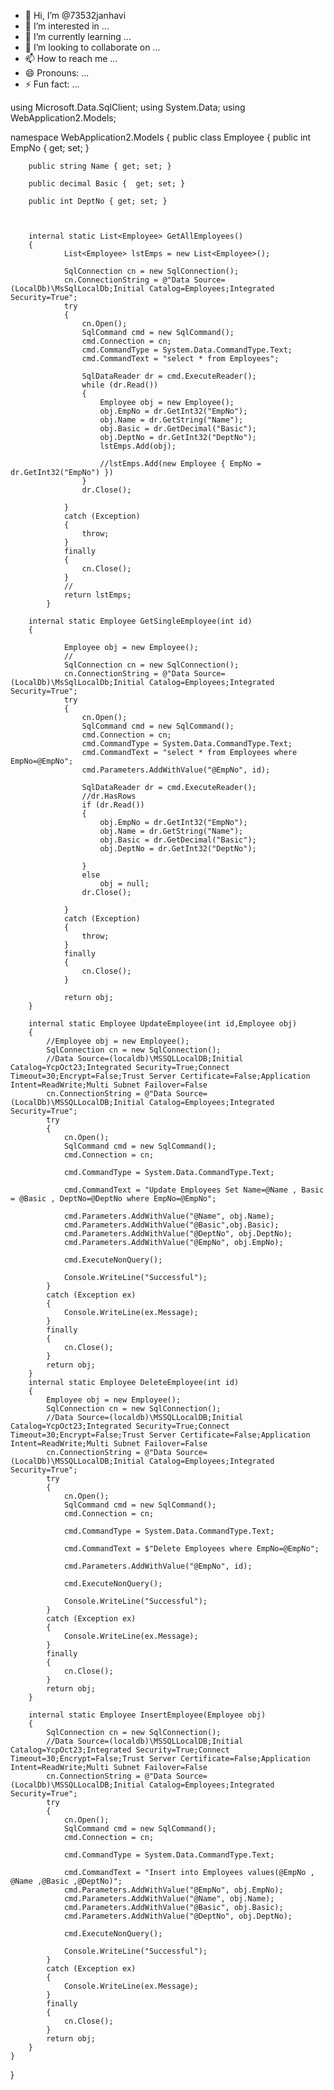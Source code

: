 - 👋 Hi, I’m @73532janhavi
- 👀 I’m interested in ...
- 🌱 I’m currently learning ...
- 💞️ I’m looking to collaborate on ...
- 📫 How to reach me ...
- 😄 Pronouns: ...
- ⚡ Fun fact: ...

<!---
73532janhavi/73532janhavi is a ✨ special ✨ repository because its `README.md` (this file) appears on your GitHub profile.
You can click the Preview link to take a look at your changes.
--->
using Microsoft.Data.SqlClient;
using System.Data;
using WebApplication2.Models;

namespace WebApplication2.Models
{
    public class Employee
    {
        public int EmpNo { get; set; }

        public string Name { get; set; }

        public decimal Basic {  get; set; }

        public int DeptNo { get; set; }

        

        internal static List<Employee> GetAllEmployees()
        { 
                List<Employee> lstEmps = new List<Employee>();

                SqlConnection cn = new SqlConnection();
                cn.ConnectionString = @"Data Source=(LocalDb)\MsSqlLocalDb;Initial Catalog=Employees;Integrated Security=True";
                try
                {
                    cn.Open();
                    SqlCommand cmd = new SqlCommand();
                    cmd.Connection = cn;
                    cmd.CommandType = System.Data.CommandType.Text;
                    cmd.CommandText = "select * from Employees";

                    SqlDataReader dr = cmd.ExecuteReader();
                    while (dr.Read())
                    {
                        Employee obj = new Employee();
                        obj.EmpNo = dr.GetInt32("EmpNo");
                        obj.Name = dr.GetString("Name");
                        obj.Basic = dr.GetDecimal("Basic");
                        obj.DeptNo = dr.GetInt32("DeptNo");
                        lstEmps.Add(obj);

                        //lstEmps.Add(new Employee { EmpNo = dr.GetInt32("EmpNo") })
                    }
                    dr.Close();

                }
                catch (Exception)
                {
                    throw;
                }
                finally
                {
                    cn.Close();
                }
                //
                return lstEmps;
            }

        internal static Employee GetSingleEmployee(int id)
        {
            
                Employee obj = new Employee();
                //
                SqlConnection cn = new SqlConnection();
                cn.ConnectionString = @"Data Source=(LocalDb)\MsSqlLocalDb;Initial Catalog=Employees;Integrated Security=True";
                try
                {
                    cn.Open();
                    SqlCommand cmd = new SqlCommand();
                    cmd.Connection = cn;
                    cmd.CommandType = System.Data.CommandType.Text;
                    cmd.CommandText = "select * from Employees where EmpNo=@EmpNo";
                    cmd.Parameters.AddWithValue("@EmpNo", id);

                    SqlDataReader dr = cmd.ExecuteReader();
                    //dr.HasRows
                    if (dr.Read())
                    {
                        obj.EmpNo = dr.GetInt32("EmpNo");
                        obj.Name = dr.GetString("Name");
                        obj.Basic = dr.GetDecimal("Basic");
                        obj.DeptNo = dr.GetInt32("DeptNo");

                    }
                    else
                        obj = null;
                    dr.Close();

                }
                catch (Exception)
                {
                    throw;
                }
                finally
                {
                    cn.Close();
                }
                
                return obj;
        }

        internal static Employee UpdateEmployee(int id,Employee obj)
        {
            //Employee obj = new Employee();
            SqlConnection cn = new SqlConnection();
            //Data Source=(localdb)\MSSQLLocalDB;Initial Catalog=YcpOct23;Integrated Security=True;Connect Timeout=30;Encrypt=False;Trust Server Certificate=False;Application Intent=ReadWrite;Multi Subnet Failover=False
            cn.ConnectionString = @"Data Source=(LocalDb)\MSSQLLocalDB;Initial Catalog=Employees;Integrated Security=True";
            try
            {
                cn.Open();
                SqlCommand cmd = new SqlCommand();
                cmd.Connection = cn;

                cmd.CommandType = System.Data.CommandType.Text;

                cmd.CommandText = "Update Employees Set Name=@Name , Basic = @Basic , DeptNo=@DeptNo where EmpNo=@EmpNo";

                cmd.Parameters.AddWithValue("@Name", obj.Name);
                cmd.Parameters.AddWithValue("@Basic",obj.Basic);
                cmd.Parameters.AddWithValue("@DeptNo", obj.DeptNo);
                cmd.Parameters.AddWithValue("@EmpNo", obj.EmpNo);

                cmd.ExecuteNonQuery();

                Console.WriteLine("Successful");
            }
            catch (Exception ex)
            {
                Console.WriteLine(ex.Message);
            }
            finally
            {
                cn.Close();
            }
            return obj;
        }
        internal static Employee DeleteEmployee(int id)
        {
            Employee obj = new Employee();
            SqlConnection cn = new SqlConnection();
            //Data Source=(localdb)\MSSQLLocalDB;Initial Catalog=YcpOct23;Integrated Security=True;Connect Timeout=30;Encrypt=False;Trust Server Certificate=False;Application Intent=ReadWrite;Multi Subnet Failover=False
            cn.ConnectionString = @"Data Source=(LocalDb)\MSSQLLocalDB;Initial Catalog=Employees;Integrated Security=True";
            try
            {
                cn.Open();
                SqlCommand cmd = new SqlCommand();
                cmd.Connection = cn;

                cmd.CommandType = System.Data.CommandType.Text;

                cmd.CommandText = $"Delete Employees where EmpNo=@EmpNo";

                cmd.Parameters.AddWithValue("@EmpNo", id);

                cmd.ExecuteNonQuery();

                Console.WriteLine("Successful");
            }
            catch (Exception ex)
            {
                Console.WriteLine(ex.Message);
            }
            finally
            {
                cn.Close();
            }
            return obj;
        }

        internal static Employee InsertEmployee(Employee obj)
        {
            SqlConnection cn = new SqlConnection();
            //Data Source=(localdb)\MSSQLLocalDB;Initial Catalog=YcpOct23;Integrated Security=True;Connect Timeout=30;Encrypt=False;Trust Server Certificate=False;Application Intent=ReadWrite;Multi Subnet Failover=False
            cn.ConnectionString = @"Data Source=(LocalDb)\MSSQLLocalDB;Initial Catalog=Employees;Integrated Security=True";
            try
            {
                cn.Open();
                SqlCommand cmd = new SqlCommand();
                cmd.Connection = cn;

                cmd.CommandType = System.Data.CommandType.Text;

                cmd.CommandText = "Insert into Employees values(@EmpNo , @Name ,@Basic ,@DeptNo)";
                cmd.Parameters.AddWithValue("@EmpNo", obj.EmpNo);
                cmd.Parameters.AddWithValue("@Name", obj.Name);
                cmd.Parameters.AddWithValue("@Basic", obj.Basic);
                cmd.Parameters.AddWithValue("@DeptNo", obj.DeptNo);

                cmd.ExecuteNonQuery();

                Console.WriteLine("Successful");
            }
            catch (Exception ex)
            {
                Console.WriteLine(ex.Message);
            }
            finally
            {
                cn.Close();
            }
            return obj;
        }
    }
}
